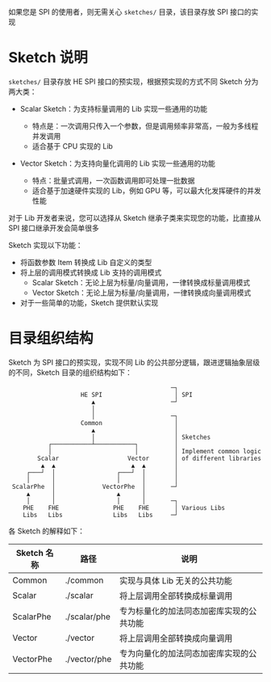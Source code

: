 如果您是 SPI 的使用者，则无需关心 `sketches/` 目录，该目录存放 SPI 接口的实现


# Sketch 说明

`sketches/` 目录存放 HE SPI 接口的预实现，根据预实现的方式不同 Sketch 分为两大类：

- Scalar Sketch：为支持标量调用的 Lib 实现一些通用的功能
    - 特点是：一次调用只传入一个参数，但是调用频率非常高，一般为多线程并发调用
    - 适合基于 CPU 实现的 Lib

- Vector Sketch：为支持向量化调用的 Lib 实现一些通用的功能
    - 特点：批量式调用，一次函数调用即可处理一批数据
    - 适合基于加速硬件实现的 Lib，例如 GPU 等，可以最大化发挥硬件的并发性能

对于 Lib 开发者来说，您可以选择从 Sketch 继承子类来实现您的功能，比直接从 SPI 接口继承开发会简单很多

Sketch 实现以下功能：

- 将函数参数 Item 转换成 Lib 自定义的类型
- 将上层的调用模式转换成 Lib 支持的调用模式
    - Scalar Sketch：无论上层为标量/向量调用，一律转换成标量调用模式
    - Vector Sketch：无论上层为标量/向量调用，一律转换成向量调用模式
- 对于一些简单的功能，Sketch 提供默认实现

# 目录组织结构

Sketch 为 SPI 接口的预实现，实现不同 Lib 的公共部分逻辑，跟进逻辑抽象层级的不同，Sketch 目录的组织结构如下：

```text
                                             ─┐
                    HE SPI                    │ SPI
                       ▲                     ─┘
                       │
                       │                     ─┐
                    Common                    │
                       ▲                      │
                       │                      │ Sketches
           ┌───────────┴───────────┐          │
           │                       │          │ Implement common logic
        Scalar                   Vector       │ of different libraries
         ▲  ▲                     ▲  ▲        │
     ┌───┘  │                 ┌───┘  │        │
     │      │                 │      │        │
 ScalarPhe  │             VectorPhe  │       ─┘
     ▲      │                 ▲      │
     │      │                 │      │       ─┐
    PHE    FHE               PHE    FHE       │ Various Libs
    Libs   Libs              Libs   Libs     ─┘
```

各 Sketch 的解释如下：

| Sketch 名称 | 路径           | 说明                   |
|-----------|--------------|----------------------|
| Common    | ./common     | 实现与具体 Lib 无关的公共功能    |
| Scalar    | ./scalar     | 将上层调用全部转换成标量调用       |
| ScalarPhe | ./scalar/phe | 专为标量化的加法同态加密库实现的公共功能 |
| Vector    | ./vector     | 将上层调用全部转换成向量调用       |
| VectorPhe | ./vector/phe | 专为向量化的加法同态加密库实现的公共功能 |

